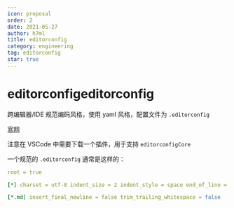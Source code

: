 ```yaml
---
icon: proposal
order: 2
date: 2021-05-27
author: h7ml
title: editorconfig
category: engineering
tag: editorconfig
star: true
---
```


# editorconfigeditorconfig

跨编辑器/IDE 规范编码风格，使用 yaml 风格，配置文件为 `.editorconfig`

[官网](https://editorconfig.org/)

注意在 VSCode 中需要下载一个插件，用于支持 `editorconfigCore`

一个规范的 `.editorconfig` 通常是这样的：

```yaml
root = true

[*] charset = utf-8 indent_size = 2 indent_style = space end_of_line = lf insert_final_newline = true trim_trailing_whitespace = true

[*.md] insert_final_newline = false trim_trailing_whitespace = false
```

